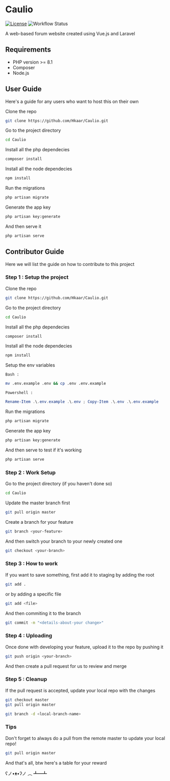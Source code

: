 # Caulio

[![License](https://img.shields.io/badge/License-Apache_2.0-blue.svg)](https://opensource.org/licenses/Apache-2.0)
![Workflow Status](https://github.com/Hkaar/7Books/workflows/tests/badge.svg)

A web-based forum website created using Vue.js and Laravel

## Requirements

- PHP version >= 8.1
- Composer
- Node.js

## User Guide

Here's a guide for any users who want to host this on their own

Clone the repo

```bash
git clone https://github.com/Hkaar/Caulio.git
```

Go to the project directory

```bash
cd Caulio
```

Install all the php dependecies

```bash
composer install
```

Install all the node dependecies

```bash
npm install
```

Run the migrations

```bash
php artisan migrate
```

Generate the app key

```bash
php artisan key:generate
```

And then serve it

```bash
php artisan serve
```

## Contributor Guide

Here we will list the guide on how to contribute to this project

### Step 1 : Setup the project

Clone the repo

```bash
git clone https://github.com/Hkaar/Caulio.git
```

Go to the project directory

```bash
cd Caulio
```

Install all the php dependecies

```bash
composer install
```

Install all the node dependecies

```bash
npm install
```

Setup the env variables

`Bash :`

```bash
mv .env.example .env && cp .env .env.example
```

`Powershell :`

```powershell
Rename-Item .\.env.example .\.env ; Copy-Item .\.env .\.env.example
```

Run the migrations

```bash
php artisan migrate
```

Generate the app key

```bash
php artisan key:generate
```

And then serve to test if it's working

```bash
php artisan serve
```

### Step 2 : Work Setup

Go to the project directory (if you haven't done so)

```bash
cd Caulio
```

Update the master branch first

```bash
git pull origin master
```

Create a branch for your feature

```bash
git branch <your-feature>
```

And then switch your branch to your newly created one

```bash
git checkout <your-branch>
```

### Step 3 : How to work

If you want to save something, first add it to staging
by adding the root

```bash
git add .
```

or by adding a specific file

```bash
git add <file>
```

And then commiting it to the branch

```bash
git commit -m "<details-about-your change>"
```

### Step 4 : Uploading

Once done with developing your feature, upload it to the repo
by pushing it

```bash
git push origin <your-branch>
```

And then create a pull request for us to review and merge

### Step 5 : Cleanup

If the pull request is accepted, update your local repo with the changes

```bash
git checkout master
git pull origin master
```

```bash
git branch -d <local-branch-name>
```

### Tips

Don't forget to always do a pull from the remote master to update your local repo!

```bash
git pull origin master
```

And that's all, btw here's a table for your reward

ʕノ•ᴥ•ʔノ ︵ ┻━┻
